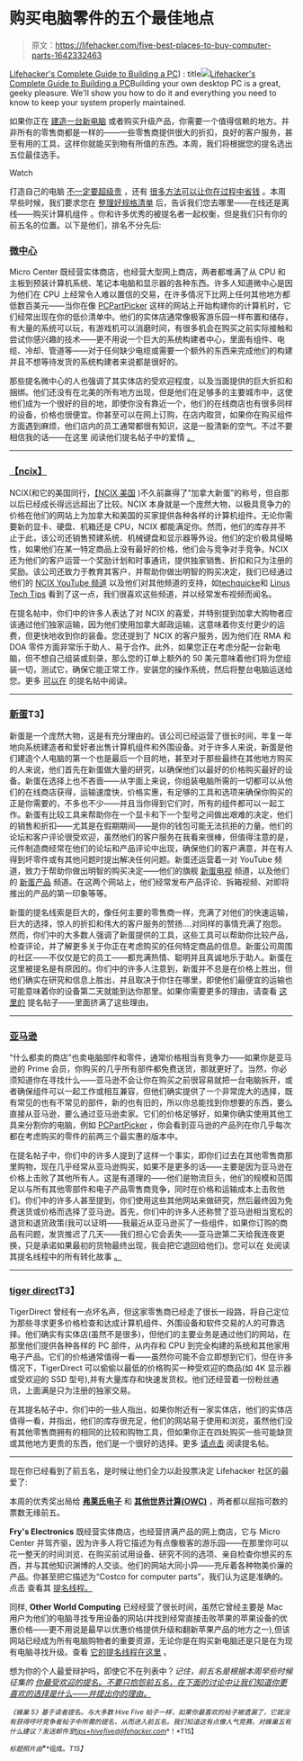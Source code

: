 # 购买电脑零件的五个最佳地点

> 原文：<https://lifehacker.com/five-best-places-to-buy-computer-parts-1642332463>

[Lifehacker's Complete Guide to Building a PC](https://pcbuild.kinja.com)) : title[![](../Images/044fbadc98edfd613c34b7c809fe4420.png)](https://pcbuild.kinja.com)[Lifehacker's Complete Guide to Building a PC](https://pcbuild.kinja.com)Building your own desktop PC is a great, geeky pleasure. We'll show you how to do it and everything you need to know to keep your system properly maintained.

如果你正在 [建造一台新电脑](http://lifehacker.com/the-best-pcs-you-can-build-for-300-600-and-1200-5840963) 或者购买升级产品，你需要一个值得信赖的地方。并非所有的零售商都是一样的——一些零售商提供很大的折扣，良好的客户服务，甚至有用的工具，这样你就能买到物有所值的东西。本周，我们将根据您的提名选出五位最佳选手。

Watch

打造自己的电脑 [不一定要超级贵](https://lifehacker.com/is-building-a-pc-really-cheaper-than-buying-one-1443171781) ，还有 [很多方法可以让你在过程中省钱](http://lifehacker.com/how-to-save-money-when-you-build-your-own-pc-511195742) 。本周早些时候，我们要求您在 [整理好规格清单](http://lifehacker.com/how-to-craft-the-perfect-computer-spec-list-for-your-ne-5684015) 后，告诉我们您去哪里——在线还是离线——购买计算机组件 。你和许多优秀的被提名者一起权衡，但是我们只有你的前五名的位置。以下是他们，排名不分先后:

### [微中心](http://www.microcenter.com/)

Micro Center 既经营实体商店，也经营大型网上商店，两者都堆满了从 CPU 和主板到预装计算机系统、笔记本电脑和显示器的各种东西。许多人知道微中心是因为他们在 CPU 上经常令人难以置信的交易，在许多情况下比网上任何其他地方都低数百美元——当你在像 [PCPartPicker](http://pcpartpicker.com/) 这样的网站上开始构建你的计算机时，它们经常出现在你的低价清单中。他们的实体店通常像极客游乐园一样布置和储存，有大量的系统可以玩，有游戏机可以消磨时间，有很多机会在购买之前实际接触和尝试你感兴趣的技术——更不用说一个巨大的系统构建者中心，里面有组件、电缆、冷却、管道等——对于任何缺少电缆或需要一个额外的东西来完成他们的构建并且不想等待发货的系统构建者来说都是很好的。

那些提名微中心的人也强调了其实体店的受欢迎程度，以及当面提供的巨大折扣和捆绑。他们还没有在北美的所有地方出现，但是他们在足够多的主要城市中，这使他们成为一个很好的目的地，即使你没有靠近一个，他们的在线商店也有很多同样的设备，价格也很便宜。你甚至可以在网上订购，在店内取货，如果你在购买组件方面遇到麻烦，他们店内的员工通常都很有知识，这是一股清新的空气。不过不要相信我的话——在这里 阅读他们提名帖子中的爱情 [。](http://lifehacker.com/vote-microcenter-why-they-have-everything-you-need-a-1641583253)

* * *

### [【ncix】](http://ncix.com/)

NCIX(和它的美国同行，[【NCIX 美国](http://ncixus.com/) )不久前赢得了“加拿大新蛋”的称号，但自那以后已经成长得远远超出了比较。NCIX 本身就是一个庞然大物，以极具竞争力的价格在他们的网站上为加拿大和美国的买家提供各种各样的计算机组件。无论你需要新的显卡、硬盘、机箱还是 CPU，NCIX 都能满足你。然而，他们的库存并不止于此，该公司还销售预建系统、机械键盘和显示器等外设。他们的定价极具侵略性，如果他们在某一特定商品上没有最好的价格，他们会与竞争对手竞争。NCIX 还为他们的客户运营一个奖励计划和时事通讯，提供独家销售、折扣和只为注册的奖励。该公司还致力于教育其客户，并帮助你做出明智的购买决定，我们已经通过他们的 [NCIX YouTube 频道](https://www.youtube.com/channel/UCjTCFFq605uuq4YN4VmhkBA) 以及他们对其他频道的支持，如[techquicke](https://www.youtube.com/channel/UC0vBXGSyV14uvJ4hECDOl0Q)和 [Linus Tech Tips](https://www.youtube.com/channel/UCXuqSBlHAE6Xw-yeJA0Tunw) 看到了这一点，我们很喜欢这些频道，并以经常发布视频而闻名。

在提名帖中，你们中的许多人表达了对 NCIX 的喜爱，并特别提到加拿大购物者应该通过他们独家运输，因为他们使用加拿大邮政运输，这意味着你支付更少的运费，但更快地收到你的装备。您还提到了 NCIX 的客户服务，因为他们在 RMA 和 DOA 零件方面非常乐于助人、易于合作。此外，如果您正在考虑分配一台新电脑，但不想自己组装或刻录，那么您的订单上额外的 50 美元意味着他们将为您组装一切，测试它，确保它能正常工作，安装您的操作系统，然后将整台电脑运送给您。更多 [可以在](http://lifehacker.com/vote-ncix-why-wide-selection-of-computer-parts-the-b-1641582124) 的提名帖中阅读。

* * *

### [新蛋](http://newegg.com/)T3】

新蛋是一个庞然大物，这是有充分理由的。该公司已经运营了很长时间，年复一年地向系统建造者和爱好者出售计算机组件和外围设备。对于许多人来说，新蛋是他们建造个人电脑的第一个也是最后一个目的地，甚至对于那些最终在其他地方购买的人来说，他们首先在新蛋做大量的研究，以确保他们以最好的价格购买最好的设备。新蛋在选择上也不吝啬——从字面上来说，你组装电脑所需的一切都可以从他们的在线商店获得，运输速度快，价格实惠，有足够的工具和选项来确保你购买的正是你需要的，不多也不少——并且当你得到它们时，所有的组件都可以一起工作。新蛋有比较工具来帮助你在一个显卡和下一个型号之间做出艰难的决定，他们的销售和折扣——尤其是在假期期间——是你的钱包可能无法抗拒的力量。他们的论坛和客户评论很受欢迎，虽然他们的客户服务在我看来很棒，但值得注意的是，元件制造商经常在他们的论坛和产品评论中出现，确保他们的客户满意，并在有人得到坏零件或有其他问题时提出解决任何问题。新蛋还运营着一对 YouTube 频道，致力于帮助你做出明智的购买决定——他们的旗舰 [新蛋电视](https://www.youtube.com/user/newegg) 频道，以及他们的 [新蛋产品](https://www.youtube.com/channel/UC57beaQdkLZnA7Pa1YtO5wQ) 频道。在这两个网站上，他们经常发布产品评论、拆箱视频、对即将推出的产品的第一印象等等。

新蛋的提名线索是巨大的，像任何主要的零售商一样，充满了对他们的快速运输，巨大的选择，惊人的折扣和伟大的客户服务的赞扬....对同样的事情充满了抱怨。然而，你们中的大多数人强调了新蛋提供的工具，这些工具可以帮助你比较产品，检查评论，并了解更多关于你正在考虑购买的任何特定商品的信息。新蛋公司周围的社区——不仅仅是它的员工——都充满热情、聪明并且真诚地乐于助人。新蛋在这里被提名是有原因的。你们中的许多人注意到，新蛋并不总是在价格上胜出，但他们确实在研究和信息上胜出，并且取决于你住在哪里，即使他们最便宜的运输也可能意味着你的设备第二天就能到达你那里。如果你需要更多的理由，请查看 [这里的](http://lifehacker.com/vote-newegg-why-lets-get-the-obvious-recommendation-o-1641440819) 提名帖子——里面挤满了这些理由。

* * *

### [亚马逊](http://amazon.com/?asc_campaign=InlineText&asc_refurl=https://lifehacker.com/five-best-places-to-buy-computer-parts-1642332463&asc_source=&tag=kinjalifehackerlink-20)

“什么都卖的商店”也卖电脑部件和零件，通常价格相当有竞争力——如果你是亚马逊的 Prime 会员，你购买的几乎所有部件都免费送货，那就更好了。当然，你必须知道你在寻找什么——亚马逊不会让你在购买之前很容易就把一台电脑拆开，或者确保组件可以一起工作或相互兼容，但他们确实提供了一个非常庞大的选择，既有常见的也有不常见的部件，新的也有旧的，所以你总能找到你想要的东西，要么直接从亚马逊，要么通过亚马逊卖家。它们的价格足够好，如果你确实使用其他工具来分割你的电脑，例如 [PCPartPicker](http://pcpartpicker.com/) ，你会看到亚马逊的产品列在你几乎每次都在考虑购买的零件的前两三个最实惠的版本中。

在提名帖子中，你们中的许多人提到了这样一个事实，即你们过去在其他零售商那里购物，现在几乎经常从亚马逊购买，如果不是更多的话——主要是因为亚马逊在价格上击败了其他所有人。这是有道理的——他们是物流巨头，他们的规模和范围足以与所有其他零部件和电子产品零售商竞争，同时在价格和运输成本上击败他们。你们中的许多人甚至提到，你们使用这些其他网站来做研究，然后最终因为免费送货或价格而选择了亚马逊。首先，你们中的许多人还称赞了亚马逊相当宽松的退货和退货政策(我可以证明——我最近从亚马逊买了一些组件，如果你订购的商品有问题，发货推迟了几天——我们担心它会丢失——亚马逊第二天给我连夜更换，只是承诺如果最初的货物最终出现，我会把它退回给他们)。您可以在 处阅读其提名线程中的所有转化故事 [。](http://lifehacker.com/vote-amazon-com-why-they-basically-have-everything-o-1641576246)

* * *

### [tiger direct](http://www.tigerdirect.com/)T3】

TigerDirect 曾经有一点坏名声，但这家零售商已经走了很长一段路，将自己定位为那些寻求更多价格检查和达成计算机组件、外围设备和软件交易的人的可靠选择。他们确实有实体店(虽然不是很多)，但他们的主要业务是通过他们的网站，在那里他们提供各种各样的 PC 部件，从内存和 CPU 到完全构建的系统和其他家用电子产品。它们的价格通常值得一看——虽然你可能不会立即想到它们，但在许多情况下，TigerDirect 可以偷偷以最低的价格购买一种受欢迎的商品(如 4K 显示器或受欢迎的 SSD 型号),并有大量库存和快速发货权。他们还经营着一份粉丝通讯，上面满是只为注册的独家交易。

在其提名帖子中，你们中的一些人指出，如果你附近有一家实体店，他们的实体店值得一看，并指出，他们的库存很充足，他们的网站易于使用和浏览，虽然他们没有其他零售商拥有的相同的比较和购物工具，但如果你正在四处购买一些可能缺货或其他地方更贵的东西，他们是一个很好的选择。更多 [请点击](http://lifehacker.com/vote-tigerdirect-why-while-my-vote-is-with-newegg-tig-1641615004) 阅读提名帖。

* * *

现在你已经看到了前五名，是时候让他们全力以赴投票决定 Lifehacker 社区的最爱了:

本周的优秀奖出局给 [**弗莱氏电子**](http://lifehacker.com/frys.com) 和 [**其他世界计算(OWC)**](https://www.macsales.com/) ，两者都以屈指可数的票数无缘前五。

**Fry's Electronics** 既经营实体商店，也经营挤满产品的网上商店，它与 Micro Center 并驾齐驱，因为许多人将它描述为有点像极客的游乐园——在那里你可以花一整天的时间浏览、在购买前试用设备、研究不同的选项、亲自检查你想买的东西，并与其他知识渊博的人交谈。他们的网站大同小异——充斥着各种物美价廉的产品。你甚至把它描述为“Costco for computer parts”，我们认为这是准确的。点击 查看其 [提名线程。](http://lifehacker.com/vote-frys-electronics-why-frys-is-like-a-costco-for-e-1641719634)

同样, **Other World Computing** 已经经营了很长时间，虽然它曾经主要是 Mac 用户为他们的电脑寻找专用设备的网站(并找到经常直接击败苹果的苹果设备的优惠价格——更不用说是最早以优惠价格提供升级和翻新苹果产品的地方之一),但该网站已经成为所有电脑购物者的重要资源，无论你是在购买新电脑还是只是在为现有电脑寻找升级。查看 [它的提名线程在这里](http://lifehacker.com/vote-owc-why-its-the-only-place-to-find-weird-non-app-1641627847) 。

想为你的个人最爱辩护吗，即使它不在列表中？*记住，前五名是根据本周早些时候* *征集的* [*你最受欢迎的提名。不要只抱怨前五名，在下面的讨论中让我们知道你更喜欢的选择是什么——并提出你的理由。*](http://lifehacker.com/whats-the-best-place-to-buy-computer-parts-1641437681)

<small>*《蜂巢 5》基于读者提名。与大多数 Hive Five 帖子一样，如果你最喜欢的帖子被遗漏了，它就没有获得呼吁竞争者帖子中所需的提名，从而进入前五名。我们知道这有点像人气竞赛。对蜂巢五有什么建议？发送邮件至*</small>[<small>*tips+hivefive@lifehacker.com*</small>](mailto:tips+hivefive@lifehacker.com)<small>*！*T15】</small>

<small>*标题照片由*</small>[<small></small>](https://www.flickr.com/photos/76301767@N02/14717086059)*<small>*组成。*T15】</small>*